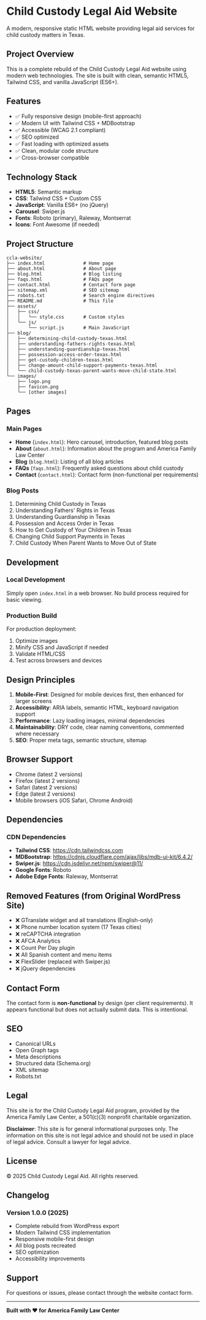 # Child Custody Legal Aid Website

A modern, responsive static HTML website providing legal aid services for child custody matters in Texas.

## Project Overview

This is a complete rebuild of the Child Custody Legal Aid website using modern web technologies. The site is built with clean, semantic HTML5, Tailwind CSS, and vanilla JavaScript (ES6+).

## Features

- ✅ Fully responsive design (mobile-first approach)
- ✅ Modern UI with Tailwind CSS + MDBootstrap
- ✅ Accessible (WCAG 2.1 compliant)
- ✅ SEO optimized
- ✅ Fast loading with optimized assets
- ✅ Clean, modular code structure
- ✅ Cross-browser compatible

## Technology Stack

- **HTML5**: Semantic markup
- **CSS**: Tailwind CSS + Custom CSS
- **JavaScript**: Vanilla ES6+ (no jQuery)
- **Carousel**: Swiper.js
- **Fonts**: Roboto (primary), Raleway, Montserrat
- **Icons**: Font Awesome (if needed)

## Project Structure

```
ccla-website/
├── index.html              # Home page
├── about.html              # About page  
├── blog.html               # Blog listing
├── faqs.html               # FAQs page
├── contact.html            # Contact form page
├── sitemap.xml             # SEO sitemap
├── robots.txt              # Search engine directives
├── README.md               # This file
├── assets/
│   ├── css/
│   │   └── style.css       # Custom styles
│   └── js/
│       └── script.js       # Main JavaScript
├── blog/
│   ├── determining-child-custody-texas.html
│   ├── understanding-fathers-rights-texas.html
│   ├── understanding-guardianship-texas.html
│   ├── possession-access-order-texas.html
│   ├── get-custody-children-texas.html
│   ├── change-amount-child-support-payments-texas.html
│   └── child-custody-texas-parent-wants-move-child-state.html
└── images/
    ├── logo.png
    ├── favicon.png
    └── [other images]
```

## Pages

### Main Pages
- **Home** (`index.html`): Hero carousel, introduction, featured blog posts
- **About** (`about.html`): Information about the program and America Family Law Center
- **Blog** (`blog.html`): Listing of all blog articles
- **FAQs** (`faqs.html`): Frequently asked questions about child custody
- **Contact** (`contact.html`): Contact form (non-functional per requirements)

### Blog Posts
1. Determining Child Custody in Texas
2. Understanding Fathers' Rights in Texas
3. Understanding Guardianship in Texas
4. Possession and Access Order in Texas
5. How to Get Custody of Your Children in Texas
6. Changing Child Support Payments in Texas
7. Child Custody When Parent Wants to Move Out of State

## Development

### Local Development
Simply open `index.html` in a web browser. No build process required for basic viewing.

### Production Build
For production deployment:
1. Optimize images
2. Minify CSS and JavaScript if needed
3. Validate HTML/CSS
4. Test across browsers and devices

## Design Principles

1. **Mobile-First**: Designed for mobile devices first, then enhanced for larger screens
2. **Accessibility**: ARIA labels, semantic HTML, keyboard navigation support
3. **Performance**: Lazy loading images, minimal dependencies
4. **Maintainability**: DRY code, clear naming conventions, commented where necessary
5. **SEO**: Proper meta tags, semantic structure, sitemap

## Browser Support

- Chrome (latest 2 versions)
- Firefox (latest 2 versions)
- Safari (latest 2 versions)
- Edge (latest 2 versions)
- Mobile browsers (iOS Safari, Chrome Android)

## Dependencies

### CDN Dependencies
- **Tailwind CSS**: https://cdn.tailwindcss.com
- **MDBootstrap**: https://cdnjs.cloudflare.com/ajax/libs/mdb-ui-kit/6.4.2/
- **Swiper.js**: https://cdn.jsdelivr.net/npm/swiper@11/
- **Google Fonts**: Roboto
- **Adobe Edge Fonts**: Raleway, Montserrat

## Removed Features (from Original WordPress Site)

- ❌ GTranslate widget and all translations (English-only)
- ❌ Phone number location system (17 Texas cities)
- ❌ reCAPTCHA integration
- ❌ AFCA Analytics
- ❌ Count Per Day plugin
- ❌ All Spanish content and menu items
- ❌ FlexSlider (replaced with Swiper.js)
- ❌ jQuery dependencies

## Contact Form

The contact form is **non-functional** by design (per client requirements). It appears functional but does not actually submit data. This is intentional.

## SEO

- Canonical URLs
- Open Graph tags
- Meta descriptions
- Structured data (Schema.org)
- XML sitemap
- Robots.txt

## Legal

This site is for the Child Custody Legal Aid program, provided by the America Family Law Center, a 501(c)(3) nonprofit charitable organization.

**Disclaimer**: This site is for general informational purposes only. The information on this site is not legal advice and should not be used in place of legal advice. Consult a lawyer for legal advice.

## License

© 2025 Child Custody Legal Aid. All rights reserved.

## Changelog

### Version 1.0.0 (2025)
- Complete rebuild from WordPress export
- Modern Tailwind CSS implementation
- Responsive mobile-first design
- All blog posts recreated
- SEO optimization
- Accessibility improvements

## Support

For questions or issues, please contact through the website contact form.

---

**Built with ❤️ for America Family Law Center**
